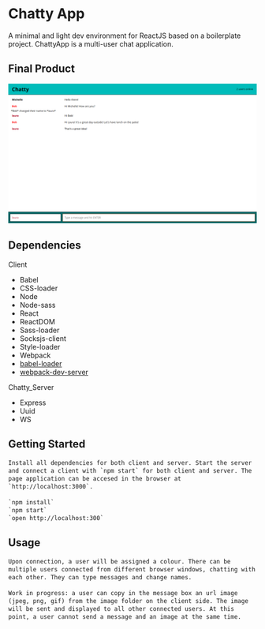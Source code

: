 Chatty App
=====================

A minimal and light dev environment for ReactJS based on a boilerplate project. ChattyApp is a multi-user chat application.

## Final Product

!["Screenshot of ChattyApp main page"](https://raw.githubusercontent.com/geoerika/ChattyApp/master/client/Docs/ChattyApp_main_page.png)

## Dependencies

Client
* Babel
* CSS-loader
* Node
* Node-sass
* React
* ReactDOM
* Sass-loader
* Socksjs-client
* Style-loader
* Webpack
* [babel-loader](https://github.com/babel/babel-loader)
* [webpack-dev-server](https://github.com/webpack/webpack-dev-server)

Chatty_Server
* Express
* Uuid
* WS

## Getting Started

    Install all dependencies for both client and server. Start the server and connect a client with `npm start` for both client and server. The page application can be accesed in the browser at `http://localhost:3000`.
    
    `npm install`
    `npm start`
    `open http://localhost:300`
    
## Usage

    Upon connection, a user will be assigned a colour. There can be multiple users connected from different browser windows, chatting with each other. They can type messages and change names.

    Work in progress: a user can copy in the message box an url image (jpeg, png, gif) from the image folder on the client side. The image will be sent and displayed to all other connected users. At this point, a user cannot send a message and an image at the same time.
